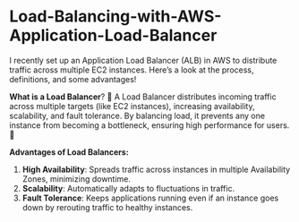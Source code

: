 # Load-Balancing-with-AWS-Application-Load-Balancer
I recently set up an Application Load Balancer (ALB) in AWS to distribute traffic across multiple EC2 instances. Here’s a look at the process, definitions, and some advantages!

**What is a Load Balancer**? 🤔
A Load Balancer distributes incoming traffic across multiple targets (like EC2 instances), increasing availability, scalability, and fault tolerance. By balancing load, it prevents any one instance from becoming a bottleneck, ensuring high performance for users. 🚀

**Advantages of Load Balancers:**
1. **High Availability**: Spreads traffic across instances in multiple Availability Zones, minimizing downtime.
2. **Scalability**: Automatically adapts to fluctuations in traffic.
3. **Fault Tolerance**: Keeps applications running even if an instance goes down by rerouting traffic to healthy instances.


